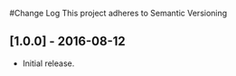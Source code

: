 #Change Log
This project adheres to Semantic Versioning

## [1.0.0] - 2016-08-12
- Initial release.
